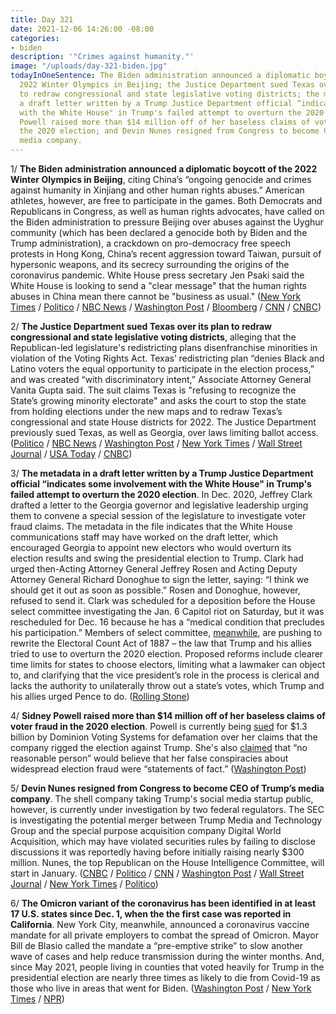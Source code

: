 ```yaml
---
title: Day 321
date: 2021-12-06 14:26:00 -08:00
categories:
- biden
description: '"Crimes against humanity."'
image: "/uploads/day-321-biden.jpg"
todayInOneSentence: The Biden administration announced a diplomatic boycott of the
  2022 Winter Olympics in Beijing; the Justice Department sued Texas over its plan
  to redraw congressional and state legislative voting districts; the metadata in
  a draft letter written by a Trump Justice Department official “indicates some involvement
  with the White House" in Trump's failed attempt to overturn the 2020 election; Sidney
  Powell raised more than $14 million off of her baseless claims of voter fraud in
  the 2020 election; and Devin Nunes resigned from Congress to become CEO of Trump’s
  media company.
---
```


1/ **The Biden administration announced a diplomatic boycott of the 2022 Winter Olympics in Beijing**, citing China’s “ongoing genocide and crimes against humanity in Xinjiang and other human rights abuses.” American athletes, however, are free to participate in the games. Both Democrats and Republicans in Congress, as well as human rights advocates, have called on the Biden administration to pressure Beijing over abuses against the Uyghur community (which has been declared a genocide both by Biden and the Trump administration), a crackdown on pro-democracy free speech protests in Hong Kong, China’s recent aggression toward Taiwan, pursuit of hypersonic weapons, and its secrecy surrounding the origins of the coronavirus pandemic. White House press secretary Jen Psaki said the White House is looking to send a "clear message" that the human rights abuses in China mean there cannot be "business as usual." ([New York Times](https://www.nytimes.com/2021/12/06/us/politics/olympics-beijing-boycott.html) / [Politico](https://www.politico.com/news/2021/12/06/white-house-boycott-beijing-olympics-523817) / [NBC News](https://www.nbcnews.com/politics/white-house/white-house-announces-diplomatic-boycott-beijing-winter-olympics-over-human-n1285419) / [Washington Post](https://www.washingtonpost.com/national-security/us-beijing-winter-olympics-diplomatic-boycott/2021/12/06/1d2e9920-56b1-11ec-9a18-a506cf3aa31d_story.html) / [Bloomberg](https://www.bloomberg.com/news/articles/2021-12-06/biden-administration-to-boycott-winter-olympics-in-beijing?sref=MIBMEEoj) / [CNN](https://www.cnn.com/2021/12/06/politics/us-diplomatic-boycott-winter-olympics/index.html) / [CNBC](https://www.cnbc.com/2021/12/06/us-diplomats-will-boycott-beijing-winter-olympics-over-human-rights-abuses-.html))

2/ **The Justice Department sued Texas over its plan to redraw congressional and state legislative voting districts**, alleging that the Republican-led legislature's redistricting plans disenfranchise minorities in violation of the Voting Rights Act. Texas’ redistricting plan “denies Black and Latino voters the equal opportunity to participate in the election process,” and was created “with discriminatory intent,” Associate Attorney General Vanita Gupta said. The suit claims Texas is "refusing to recognize the State’s growing minority electorate" and asks the court to stop the state from holding elections under the new maps and to redraw Texas’s congressional and state House districts for 2022. The Justice Department previously sued Texas, as well as Georgia, over laws limiting ballot access. ([Politico](https://www.politico.com/news/2021/12/06/doj-sues-to-block-texas-congressional-map-523819) / [NBC News](https://www.nbcnews.com/politics/elections/justice-department-sues-texas-over-gop-drawn-voting-maps-n1285460) / [Washington Post](https://www.washingtonpost.com/national-security/texas-maps-garland-latinos-justice/2021/12/06/4011ce78-56aa-11ec-9a18-a506cf3aa31d_story.html) / [New York Times](https://www.nytimes.com/2021/12/06/us/politics/justice-department-texas-voting.html) / [Wall Street Journal](https://www.wsj.com/articles/justice-department-sues-texas-over-election-map-11638817696) / [USA Today](https://www.usatoday.com/story/news/politics/2021/12/06/doj-sues-texas-over-voting-rights-black-and-latino-voters/8888355002/) / [CNBC](https://www.cnbc.com/2021/12/06/justice-department-sues-texas-over-gop-drawn-voting-maps.html))

3/ **The metadata in a draft letter written by a Trump Justice Department official “indicates some involvement with the White House" in Trump's failed attempt to overturn the 2020 election**. In Dec. 2020, Jeffrey Clark drafted a letter to the Georgia governor and legislative leadership urging them to convene a special session of the legislature to investigate voter fraud claims. The metadata in the file indicates that the White House communications staff may have worked on the draft letter, which encouraged Georgia to appoint new electors who would overturn its election results and swing the presidential election to Trump. Clark had urged then-Acting Attorney General Jeffrey Rosen and Acting Deputy Attorney General Richard Donoghue to sign the letter, saying: “I think we should get it out as soon as possible.” Rosen and Donoghue, however, refused to send it. Clark was scheduled for a deposition before the House select committee investigating the Jan. 6 Capitol riot on Saturday, but it was rescheduled for Dec. 16 because he has a “medical condition that precludes his participation.” Members of select committee, [meanwhile](https://www.nytimes.com/2021/12/04/us/jan-6-electoral-count-act.html), are pushing to rewrite the Electoral Count Act of 1887 – the law that Trump and his allies tried to use to overturn the 2020 election. Proposed reforms include clearer time limits for states to choose electors, limiting what a lawmaker can object to, and clarifying that the vice president’s role in the process is clerical and lacks the authority to unilaterally throw out a state’s votes, which Trump and his allies urged Pence to do. ([Rolling Stone](https://www.rollingstone.com/politics/politics-news/jeffrey-clark-white-house-overturn-georgia-election-1267012/))

4/ **Sidney Powell raised more than $14 million off of her baseless claims of voter fraud in the 2020 election**. Powell is currently being [sued](https://whatthefuckjusthappenedtoday.com/2021/01/05/day-1447/#dominion-voting-systems-plans-to-sue) for $1.3 billion by Dominion Voting Systems for defamation over her claims that the company rigged the election against Trump. She's also [claimed](https://whatthefuckjusthappenedtoday.com/2021/03/23/day-63/#6-lawyers-for-pro-trump-attorney-sid) that “no reasonable person” would believe that her false conspiracies about widespread election fraud were “statements of fact.” ([Washington Post](https://www.washingtonpost.com/investigations/sidney-powell-defending-republic-donations/2021/12/06/61bdb004-53ef-11ec-8769-2f4ecdf7a2ad_story.html))

5/ **Devin Nunes resigned from Congress to become CEO of Trump’s media company**. The shell company taking Trump's social media startup public, however, is currently under investigation by two federal regulators. The SEC is investigating the potential merger between Trump Media and Technology Group and the special purpose acquisition company Digital World Acquisition, which may have violated securities rules by failing to disclose discussions it was reportedly having before initially raising nearly $300 million. Nunes, the top Republican on the House Intelligence Committee, will start in January. ([CNBC](https://www.cnbc.com/2021/12/06/gop-rep-devin-nunes-resigns-from-congress-to-become-ceo-of-trumps-media-company.html) / [Politico](https://www.politico.com/news/2021/12/06/trump-spac-sec-investigation-523795) / [CNN](https://www.cnn.com/2021/12/06/politics/devin-nunes-retiring/index.html) / [Washington Post](https://www.washingtonpost.com/business/2021/12/06/trump-space-sec-investigation/) / [Wall Street Journal](https://www.wsj.com/articles/trump-social-media-spac-deal-being-investigated-by-sec-11638807224) / [New York Times](https://www.nytimes.com/2021/12/06/business/trump-media-spac-investigation.html) / [Politico](https://www.politico.com/news/2021/12/06/devin-nunes-will-leave-congress-523826))

6/ **The Omicron variant of the coronavirus has been identified in at least 17 U.S. states since Dec. 1, when the the first case was reported in California**. New York City, meanwhile, announced a coronavirus vaccine mandate for all private employers to combat the spread of Omicron. Mayor Bill de Blasio called the mandate a “pre-emptive strike” to slow another wave of cases and help reduce transmission during the winter months. And, since May 2021, people living in counties that voted heavily for Trump in the presidential election are nearly three times as likely to die from Covid-19 as those who live in areas that went for Biden. ([Washington Post](https://www.washingtonpost.com/nation/2021/12/06/covid-omicron-variant-live-updates/#link-52ZYBC4KBRDGVLOK3XU3KDHUQ4) / [New York Times](https://www.nytimes.com/2021/12/06/nyregion/nyc-vaccine-mandate-deblasio.html) / [NPR](https://www.npr.org/sections/health-shots/2021/12/05/1059828993/data-vaccine-misinformation-trump-counties-covid-death-rate))